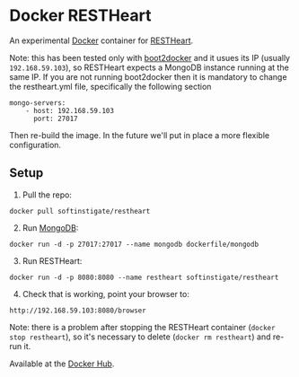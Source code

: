 # Docker RESTHeart

An experimental [Docker](https://www.docker.com) container for [RESTHeart](http://restheart.org).

Note: this has been tested only with [boot2docker](http://boot2docker.io) and it usues its IP (usually `192.168.59.103`), so RESTHeart expects a MongoDB instance running at the same IP. If you are not running boot2docker then it is mandatory to change the restheart.yml file, specifically the following section

    mongo-servers:
        - host: 192.168.59.103
          port: 27017

Then re-build the image. In the future we'll put in place a more flexible configuration.

## Setup

1) Pull the repo: 

`docker pull softinstigate/restheart`

2) Run [MongoDB](http://dockerfile.github.io/#/mongodb):

`docker run -d -p 27017:27017 --name mongodb dockerfile/mongodb`

3) Run RESTHeart:

`docker run -d -p 8080:8080 --name restheart softinstigate/restheart`

4) Check that is working, point your browser to:

`http://192.168.59.103:8080/browser`

Note: there is a problem after stopping the RESTHeart container (`docker stop restheart`), so it's necessary to delete (`docker rm restheart`) and re-run it.


Available at the [Docker Hub](https://registry.hub.docker.com/u/softinstigate/restheart/).
